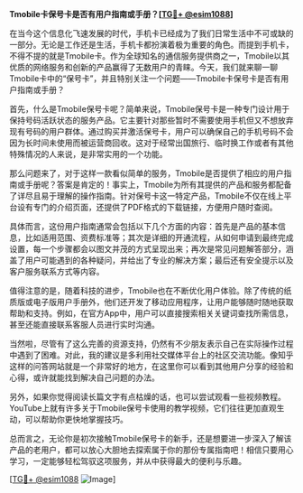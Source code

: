 **Tmobile卡保号卡是否有用户指南或手册？[[TG💪+ @esim1088](https://t.me/s/esim1088)]**

在当今这个信息化飞速发展的时代，手机卡已经成为了我们日常生活中不可或缺的一部分。无论是工作还是生活，手机卡都扮演着极为重要的角色。而提到手机卡，不得不提的就是Tmobile卡。作为全球知名的通信服务提供商之一，Tmobile以其优质的网络服务和创新的产品赢得了无数用户的青睐。今天，我们就来聊一聊Tmobile卡中的“保号卡”，并且特别关注一个问题——Tmobile卡保号卡是否有用户指南或手册？

首先，什么是Tmobile保号卡呢？简单来说，Tmobile保号卡是一种专门设计用于保持号码活跃状态的服务产品。它主要针对那些暂时不需要使用手机但又不想放弃现有号码的用户群体。通过购买并激活保号卡，用户可以确保自己的手机号码不会因为长时间未使用而被运营商回收。这对于经常出国旅行、临时换工作或者有其他特殊情况的人来说，是非常实用的一个功能。

那么问题来了，对于这样一款看似简单的服务，Tmobile是否提供了相应的用户指南或手册呢？答案是肯定的！事实上，Tmobile为所有其提供的产品和服务都配备了详尽且易于理解的操作指南。针对保号卡这一特定产品，Tmobile不仅在线上平台设有专门的介绍页面，还提供了PDF格式的下载链接，方便用户随时查阅。

具体而言，这份用户指南通常会包括以下几个方面的内容：首先是产品的基本信息，比如适用范围、资费标准等；其次是详细的开通流程，从如何申请到最终完成设置，每一个步骤都会以图文并茂的方式呈现出来；再次是常见问题解答部分，涵盖了用户可能遇到的各种疑问，并给出了专业的解决方案；最后还有安全提示以及客户服务联系方式等内容。

值得注意的是，随着科技的进步，Tmobile也在不断优化用户体验。除了传统的纸质版或电子版用户手册外，他们还开发了移动应用程序，让用户能够随时随地获取帮助和支持。例如，在官方App中，用户可以直接搜索相关关键词查找所需信息，甚至还能直接联系客服人员进行实时沟通。

当然啦，尽管有了这么完善的资源支持，仍然有不少朋友表示自己在实际操作过程中遇到了困难。对此，我的建议是多利用社交媒体平台上的社区交流功能。像知乎这样的问答网站就是一个非常好的地方，在这里你可以看到其他用户分享的经验和心得，或许就能找到解决自己问题的办法。

另外，如果你觉得阅读长篇文字有点枯燥的话，也可以尝试观看一些视频教程。YouTube上就有许多关于Tmobile保号卡使用的教学视频，它们往往更加直观生动，可以帮助你更快地掌握技巧。

总而言之，无论你是初次接触Tmobile保号卡的新手，还是想要进一步深入了解该产品的老用户，都可以放心大胆地去探索属于你的那份专属指南吧！相信只要用心学习，一定能够轻松驾驭这项服务，并从中获得最大的便利与乐趣。

[[TG💪+ @esim1088](https://t.me/s/esim1088) ![Image](https://i.postimg.cc/4NQfJmqS/Snipaste-2025-05-13-00-14-12.png)]